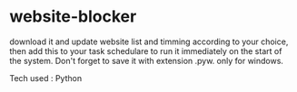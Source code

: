 # website-blocker

download it and update website list and timming according to your choice, then add this to your 
task schedulare to run it immediately on the start of the system. Don't forget to save it with extension .pyw.
only for windows.

Tech used : Python
